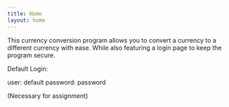 ```yaml
---
title: Home
layout: home
---
```


This currency conversion program allows you to convert a currency to a different currency with ease. While also featuring a login page to keep the program secure.

Default Login:

user: default
password: password

(Necessary for assignment)
